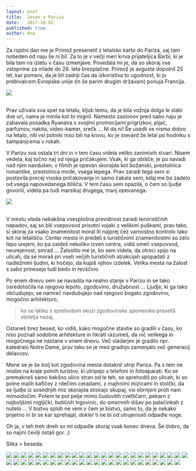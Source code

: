 ```yaml
---
layout: post
title:  Jesen v Parizu
date:   2017-10-02
published: true
author: Ana
---
```


<p class="intro"><span class="dropcap">Z</span>a rojstni dan me je Primož presenetil z letalsko karto do Pariza, saj tam nobeden od naju še ni bil. Za to je v večji meri kriva prijateljica Barbi, ki je bila tam na izletu v času izmenjave. Povedala mi je, da so skoraj vse vstopnine za mlade do 26. leta brezplačne. Primož je avgusta dopolnil 25 let, kar pomeni, da je bil zadnji čas da izkoristiva to ugodnost, ki jo prebivalcem Evropske unije (in še parim drugim državam) ponuja Francija.</p>

<div class="photoset-grid" data-layout="1"> 
    <img src="/assets/images/33paris/01.jpg" data-title="" data-lightbox="gr1">
</div><br/>

Prav uživala sva spet na letalu, kljub temu, da je bila vožnja dolga le slabi dve uri, nama je minila kot bi mignil. Namesto zaslonov pred sabo naju je zabavala posadka Ryanaira s svojimi promocijami prigrizkov, pijač, parfumov, nakita, video-kamer, srečk ... Ni da ni! Še usedli se nismo dobro na letalo, niti vsi potniki niso bili na krovu, ko je stevard že letal po hodniku s šampanjcema v rokah.

V Parizu sva ostala tri dni in v tem času videla veliko zanimivih stvari. Nisem vedela, kaj točno naj od njega pričakujem. Vsak, ki ga obišče, je po navadi nad njim navdušen, v filmih je opevan skorajda kot božanski, prestolnica romantike, prestolnica mode, vsega lepega. Prav zaradi tega sem si postavila precej visoka pričakovanja in samo čakala sem, kdaj me bo zadelo od vsega napovedanega blišča. V tem času sem opazila, o čem so ljudje govorili, videla pa tudi marsikaj drugega, manj opevanega.

<div class="photoset-grid" data-layout="1"> 
    <img src="/assets/images/33paris/25.jpg" data-title="" data-lightbox="gr1">
</div><br/>

V mestu vlada nekakšna vsesplošna previdnost zaradi terorističnih napadov, saj so bili vsepovsod prisotni vojaki z velikimi puškami, prav tako, si skoraj za vsako znamenitost moral iti najprej čez varnostno kontrolo tako kot na letališču. Center mesta in predeli s turističnimi znamenitostmi so zelo lepo urejeni, ko pa zaideš nekoliko izven centra, vidiš smeti vsepovsod, neurejenost, smrad ... Žalostilo me je, ko sem videla, da otroci spijo na ulicah, da se moraš pri vseh večjih turističnih atrakcijah spopadati z nadležnimi ljudmi, ki hočejo, da kupiš njihov izdelek. Velika mesta na žalost s sabo prinesejo tudi bedo in revščino. 

Po enem dnevu sem se navadila na realno stanje v Parizu in se tako osredotočila na njegovo lepoto, zgodovino, družabnost ... Ljudje, ki ga tako občudujejo, se namreč navdušujejo nad njegovo bogato zgodovino, mogočno arhitekturo, 

<blockquote>ko se lahko s sprehodom skozi zgodovinske spomenike preseliš stoletja nazaj.</blockquote>

Ostaneš brez besed, ko vidiš, kako mogočne stavbe so gradili v času, ko niso poznali sodobne arhitekture in hkrati razumeš, da nič velikega in mogočnega ne nastane v enem dnevu. Več vladarjev je gradilo npr. katedralo Notre Dame, prav tako se je med gradnjo zamenjalo več generacij delavcev.

Mene se je še bolj kot zgodovina mesta dotaknil utrip Pariza. Pa s tem ne mislim na kraje polnih turistov, ki utripajo s telefoni in fotoaparati. Ko se premakneš samo kakšno ulico stran od le teh, se sprehodiš po ulicah, ki so polne malih kafičev z rdečimi ceradami, z majhnimi mizicami in stolčki, da se ljudje iz sosednjih miz skorajda stiskajo skupaj, vsi obrnjeni proti nam mimoidočim. Potem te pot pelje mimo čudovitih cvetličarn, pekarn z najboljšimi rogljički, butičnih trgovinic, do omamnih dišav po palačinkah z nutelo ... V bistvu sploh ne vem v čem je bistvo, samo to, da je nekako prijetno in bi se kar sprehajal, dokler ti ne bi od utrujenosti odpadle noge. 

Oh ja, v teh treh dneh so mi odpadle skoraj vsak konec dneva. 
Še dobro, da so najini čevlji ostali gor. ;)

Slika > beseda.

<div class="photoset-grid" data-layout="33333333313333333"> 
    <img src="/assets/images/33paris/02.jpg" data-title="Eifflov stolp mimo katerega ne moreš iti in bi mu lahko rekli celo srce Pariza." data-lightbox="gr1">
    <img src="/assets/images/33paris/03.jpg" data-title="" data-lightbox="gr1">
    <img src="/assets/images/33paris/04.jpg" data-title="Ponoči je obsijan z miljoni lučmi,ki pričarajo romantičen duh in na vsakem koraku je možno kupiti buteljko vina ali pivo. In miniaturni Eifflov stolp, 5 le teh za en evro, nas skušajo prepričati prodajalci. ;)" data-lightbox="gr1">
    <img src="/assets/images/33paris/21.jpg" data-title="" data-lightbox="gr1">
    <img src="/assets/images/33paris/22.jpg" data-title="Stavba v nočnem odsevu, v ozadju pa ena, ki bi rada plesala." data-lightbox="gr1">
    <img src="/assets/images/33paris/05.jpg" data-title="Naslednje jutro sva zgodaj vstala, da bi se izognila čakanju pred muzejem Louvre. Prideva 15 min pred odprtjem, presenečena nad tem, kako super, da so vsi ljudje še na zajtrku ali pa se zaradi deževnega vremena še niso spravili iz postelj, midva pa prva v vrsti. Po nekaj minutah čakanja preberem plakat z odpiralnim časom in ugotovim, da imajo ob torkih zaprto. Resno?! :D" data-lightbox="gr1">
    <img src="/assets/images/33paris/23.jpg" data-title="Sva šla naprej po dežju po poti, ki nama jo je predlagal Lonely Planet. Mimo izložbe polne alkoholnih pijač osvetljene z lučkami. Francozi radi vse dajejo v lučke, četudi še ni božiča. :)" data-lightbox="gr1">
    <img src="/assets/images/33paris/24.jpg" data-title="Pot naju je peljala mimo galerije Lafayette, v kateri se prodajajo prestižne blagovne znamke. Midva sva si ogledala zgolj zanimivo arhitekturo stavbe, okrašene balkone in kupulo z vitražnimi okni. Samo bogastvo pa tu ..." data-lightbox="gr1">
    <img src="/assets/images/33paris/06.jpg" data-title="Jesen je prišla v mesto." data-lightbox="gr1">
    <img src="/assets/images/33paris/07.jpg" data-title="Drugi dan je bil cel dopoldan deževen, a z gojzarji in toplimi jaknami je bilo raziskovanje mesta še vedno prijetno." data-lightbox="gr1">
    <img src="/assets/images/33paris/26.jpg" data-title="Aleksandrov most - Pont Alexandre III in nasmeh njemu v čast!" data-lightbox="gr1">
    <img src="/assets/images/33paris/08.jpg" data-title="Sprehod po Elizejskih poljanah, ki so polne raznih trgovin, parfumerij ... Sva šla mimo kar se je dalo hitro." data-lightbox="gr1">
    <img src="/assets/images/33paris/27.jpg" data-title="Sem rekla, da je Eifflov stolp srce Pariza? Za ljudi res, ampak dobesedno pa je srce cestnega omrežja zagotovo Slavolok zmage. Ogromen, mogočen in na njega se da seveda povzpeti. Prej moraš še potrpeti dolge vrste in prepešačiti mnogo stopnic, ampak se splača, za lep razgled!" data-lightbox="gr1">
    <img src="/assets/images/33paris/28.jpg" data-title="Ne od višine, od stopnic se ti zvrti! :P Za mlade do 26 leta je vstopnina brezplačna, drugi morajo pa za telovadbo pošteno plačati. :)" data-lightbox="gr1">
    <img src="/assets/images/33paris/29.jpg" data-title="Razgled na Pariz iz Slavoloka zmage." data-lightbox="gr1">
    <img src="/assets/images/33paris/09.jpg" data-title="" data-lightbox="gr1">
    <img src="/assets/images/33paris/30.jpg" data-title="" data-lightbox="gr1">
    <img src="/assets/images/33paris/51.jpg" data-title="Če hočeš privarčevati čas in denar, zaviješ v bližnjo trgovino po bageto in francoski sir, se usedeš na lepi lokaciji in uživaš v restavraciji z vsemi Michelinovimi zvezdicami. ;)" data-lightbox="gr1">
    <img src="/assets/images/33paris/50.jpg" data-title="Ena najboljših prednosti velikih mest pa so podzemne železnice, oziroma metroji. Kaj bi dala za kaj takega v Ljubljani, da bi bila v minuti na faksu <3." data-lightbox="gr1">
    <img src="/assets/images/33paris/31.jpg" data-title="Za zaključek dneva sva se z metrojem odpeljala na sever Pariza v predel Montmartre, ki je nekoliko dvignjen in se lahko z njega zopet ozreš naokoli, držiš Pariz na dlani. Na gričku stoji zelo lepa cerkev/bazilika Sacre-Coeur." data-lightbox="gr1">
    <img src="/assets/images/33paris/32.jpg" data-title="" data-lightbox="gr1">
    <img src="/assets/images/33paris/33.jpg" data-title="Po gričku so posajene simpatične ulice v tipičnem francoskem slogu, s številnimi kafiči, v ozadju pa zvok harmonike in francoski šansoni." data-lightbox="gr1">
    <img src="/assets/images/33paris/34.jpg" data-title="Fetiš na okna in polkna. <3" data-lightbox="gr1">
    <img src="/assets/images/33paris/38.jpg" data-title="Naslednje jutro sva se spet podala pred muzej Louvre. Tokrat je bila slika pred nama drugačna. ;)" data-lightbox="gr1">
    <img src="/assets/images/33paris/10.jpg" data-title="Čakanje (tokrat) v dolgih vrstah ali poskus številka dve!" data-lightbox="gr1">
    <img src="/assets/images/33paris/35.jpg" data-title="" data-lightbox="gr1">
    <img src="/assets/images/33paris/11.jpg" data-title="Vse poti v Louvru vodijo do Mona Lise in vsi ljudje so tam." data-lightbox="gr1">
    <img src="/assets/images/33paris/37.jpg" data-title="Beri: slika je nastala zjutraj, v dveh urah je bilo ljudi celo sobo in ni šanse, da si se prikradel pred sliko za en selfie." data-lightbox="gr1">
    <img src="/assets/images/33paris/36.jpg" data-title="Muzej je tako ogromen, da bi se po njem lahko sprehajal več tednov. Mene je osupnila tale zlata soba. Nekdo je moral razkazovati svoje bogastvo v vseh možnih presežnikih." data-lightbox="gr1">
    <img src="/assets/images/33paris/39.jpg" data-title="Louvra in gneče v njem sva imela dovolj že po dveh urah. Vstopnico za več tednov pohajanja si bova kupila raje, ko bo zunaj dež. Naju so ven vlekli sončni žarki. ;)" data-lightbox="gr1">
    <img src="/assets/images/33paris/40.jpg" data-title="Most ključavnic z zaklenjenimi ljubeznimi. Jaz pa sem se spraševala, koliko izmed njih je danes še skupaj, ali so srečni, poročeni, imajo že skupni dom in otroke? 
    Pod težo ključavnic se je en most skorajda zgrudil in morali so jih odstraniti. Da bi le ljubezen še ostala ..." data-lightbox="gr1">
    <img src="/assets/images/33paris/12.jpg" data-title="Sainte Chapelle z vitražnimi okni." data-lightbox="gr1">
    <img src="/assets/images/33paris/13.jpg" data-title="Kraj, kjer lahko svetlobo primeš z rokami." data-lightbox="gr1">
    <img src="/assets/images/33paris/41.jpg" data-title="Katedrala Notre Dame." data-lightbox="gr1">
    <img src="/assets/images/33paris/14.jpg" data-title="Tudi na njo, oziroma na njuna zvonika se je možno povzpeti. Za mlade zastonj telovadba, za ostale nekoliko dražja, a razgled in okoliš je bil znova prekrasen." data-lightbox="gr1">
    <img src="/assets/images/33paris/46.jpg" data-title="Najprej se pride samo do vmesnega dela, kjer se lepo vidi strašljive kamnite skulpture, nato pa te stopnice vodijo po stolpu še nekoliko višje." data-lightbox="gr1">
    <img src="/assets/images/33paris/15.jpg" data-title="" data-lightbox="gr1">
    <img src="/assets/images/33paris/47.jpg" data-title=";)" data-lightbox="gr1">
    <img src="/assets/images/33paris/16.jpg" data-title="" data-lightbox="gr1">
    <img src="/assets/images/33paris/17.jpg" data-title="Pogled na francosko lepotico Seno." data-lightbox="gr1">
    <img src="/assets/images/33paris/18.jpg" data-title="Okrog zvonika smo se sprehodili po žičnatem tunelu." data-lightbox="gr1">
    <img src="/assets/images/33paris/48.jpg" data-title="" data-lightbox="gr1">
    <img src="/assets/images/33paris/42.jpg" data-title="Zatem sva se odpravila raziskovat južnejši del mesta, kjer sva se najprej sprehodila po parku Jardin du Luxembourg." data-lightbox="gr1">
    <img src="/assets/images/33paris/43.jpg" data-title="" data-lightbox="gr1">
    <img src="/assets/images/33paris/45.jpg" data-title="Se nikoli naveličala sprehajanja po teh uličicah ..." data-lightbox="gr1">
    <img src="/assets/images/33paris/44.jpg" data-title="Obiskala sva tudi mogočni Panteon v katerem so pokopane same pomembne osebnosti Pariza, med njimi sva obiskala tudi grobnico znanstvenice Marie Curie." data-lightbox="gr1">
    <img src="/assets/images/33paris/49.jpg" data-title="Dan sva zaključila s sprehodom ob reki Seni in Pariz še nikoli ni bil tako lep." data-lightbox="gr1">
    <img src="/assets/images/33paris/19.jpg" data-title="Zopet sva povečerjala po francosko, z bageto in sirom brie-jem, ob večernem zahajanju sonca." data-lightbox="gr1">
    <img src="/assets/images/33paris/20.jpg" data-title="Pariz, končno te poznava, mogoče pa še kedaj. ;)" data-lightbox="gr1">
</div><br/>

















 




